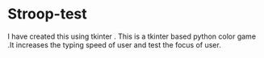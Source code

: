# Stroop-test
I have created this using tkinter . This is a tkinter based python color game .It increases the typing speed of user and test the focus of user.
